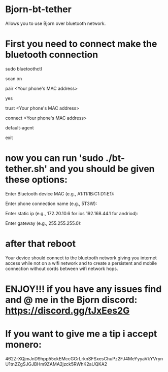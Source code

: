 # Bjorn-bt-tether

Allows you to use Bjorn over bluetooth network.

# First you need to connect make the bluetooth connection

sudo bluetoothctl

scan on

pair <Your phone's MAC address>

yes

trust <Your phone's MAC address>

connect <Your phone's MAC address>

default-agent

exit

# now you can run 'sudo ./bt-tether.sh' and you should be given these options:

Enter Bluetooth device MAC (e.g., A1:11:1B:C1:D1:E1):

Enter phone connection name (e.g., 5T3W):

Enter static ip (e.g., 172.20.10.6 for ios 192.168.44.1 for andriod):

Enter gateway (e.g., 255.255.255.0):

# after that reboot

Your device should connect to the bluetooth network giving you internet access while not on a wifi 
network and to create a persistent and mobile connection without cords between wifi network hops.

# ENJOY!!! if you have any issues find and @ me in the Bjorn discord: https://discord.gg/tJxEes2G

# If you want to give me a tip i accept monero:

462ZrXQjmJnD9hpp55ckEMccGGrLrknSFSxesChuPz2FJ4MeYyyaVkYVrynU1tn2ZgSJGJBHm9ZAMA2jzck5RWhK2aUQKA2

